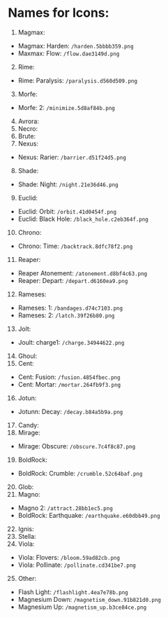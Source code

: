 # Names for Icons:
 1. Magmax:
  * Magmax: Harden: `/harden.5bbbb359.png`
  * Maxmax: Flow: `/flow.dae3149d.png`
 2. Rime:
  * Rime: Paralysis: `/paralysis.d560d509.png`
 3. Morfe:
  * Morfe: 2: `/minimize.5d8af84b.png`
 4. Avrora:
 5. Necro:
 6. Brute:
 7. Nexus:
  * Nexus: Rarier: `/barrier.d51f24d5.png`
 8. Shade:
  * Shade: Night: `/night.21e36d46.png`
 9. Euclid:
  * Euclid: Orbit: `/orbit.41d0454f.png`
  * Euclid: Black Hole: `/black_hole.c2eb364f.png`
 10. Chrono:
  * Chrono: Time: `/backtrack.8dfc78f2.png`
 11. Reaper:
  * Reaper Atonement: `/atonement.d8bf4c63.png`
  * Reaper: Depart: `/depart.d6160ea9.png`
 12. Rameses:
  * Rameses: 1: `/bandages.d74c7103.png`
  * Rameses: 2: `/latch.39f26b80.png`
 13. Jolt:
  * Joult: charge1: `/charge.34944622.png`
 14. Ghoul:
 15. Cent:
  * Cent: Fusion: `/fusion.4854fbec.png`
  * Cent: Mortar: `/mortar.264fb9f3.png`
 16. Jotun:
  * Jotunn: Decay: `/decay.b84a5b9a.png`
 17. Candy:
 18. Mirage:
  * Mirage: Obscure: `/obscure.7c4f8c87.png`
 19. BoldRock:
  * BoldRock: Crumble: `/crumble.52c64baf.png`
 20. Glob:
 21. Magno:
  * Magno 2: `/attract.28bb1ec5.png`
  * BoldRock: Earthquake: `/earthquake.e60dbb49.png`
 22. Ignis:
 23. Stella:
 24. Viola:
  * Viola: Flovers: `/bloom.59ad82cb.png`
  * Viola: Pollinate: `/pollinate.cd341be7.png`
 25. Other:
  * Flash Light: `/flashlight.4ea7e78b.png`
  * Magnesium Down: `/magnetism_down.91b821d0.png`
  * Magnesium Up: `/magnetism_up.b3ce84ce.png`
